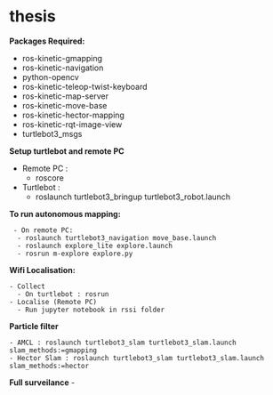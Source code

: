 # thesis

**Packages Required:**
- ros-kinetic-gmapping 
- ros-kinetic-navigation
- python-opencv
- ros-kinetic-teleop-twist-keyboard
- ros-kinetic-map-server
- ros-kinetic-move-base
- ros-kinetic-hector-mapping
- ros-kinetic-rqt-image-view
- turtlebot3_msgs

**Setup turtlebot and remote PC**

  - Remote PC : 
    - roscore
  - Turtlebot :
    - roslaunch turtlebot3_bringup turtlebot3_robot.launch


**To run autonomous mapping:**

     - On remote PC:
      - roslaunch turtlebot3_navigation move_base.launch
      - roslaunch explore_lite explore.launch
      - rosrun m-explore explore.py

**Wifi Localisation:**  
    
    - Collect
      - On turtlebot : rosrun 
    - Localise (Remote PC)
      - Run jupyter notebook in rssi folder
      
      
 **Particle filter**
 
    - AMCL : roslaunch turtlebot3_slam turtlebot3_slam.launch slam_methods:=gmapping
    - Hector Slam : roslaunch turtlebot3_slam turtlebot3_slam.launch slam_methods:=hector
    
 **Full surveilance**
    - 

